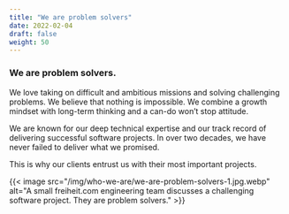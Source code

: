 ```yaml
---
title: "We are problem solvers"
date: 2022-02-04
draft: false
weight: 50
---
```


### We are problem solvers.

We love taking on difficult and ambitious missions and solving challenging problems. We believe that nothing is impossible.
We combine a growth mindset with long-term thinking and a can-do won’t stop attitude.

We are known for our deep technical expertise and our track record of delivering successful software projects. In over two decades, we have never failed to deliver what we promised.

This is why our clients entrust us with their most important projects.

{{< image src="/img/who-we-are/we-are-problem-solvers-1.jpg.webp" alt="A small freiheit.com engineering team discusses a challenging software project. They are problem solvers." >}}
